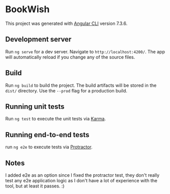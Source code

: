 # BookWish

This project was generated with [Angular CLI](https://github.com/angular/angular-cli) version 7.3.6.

## Development server

Run `ng serve` for a dev server. Navigate to `http://localhost:4200/`. The app will automatically reload if you change any of the source files.

## Build

Run `ng build` to build the project. The build artifacts will be stored in the `dist/` directory. Use the `--prod` flag for a production build.

## Running unit tests

Run `ng test` to execute the unit tests via [Karma](https://karma-runner.github.io).

## Running end-to-end tests
run `ng e2e` to execute tests via [Protractor](https://protractor.angular.io/).

## Notes
I added e2e as an option since I fixed the protractor test, they don't really test any e2e application logic as I don't have 
a lot of experience with the tool, but at least it passes. :)
